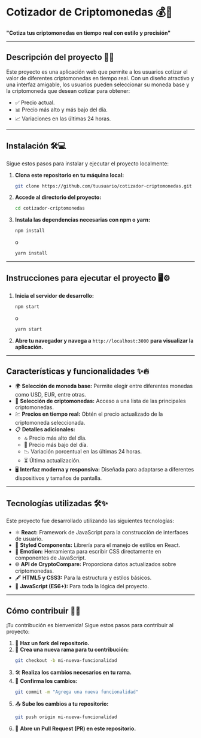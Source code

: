 # Cotizador de Criptomonedas 💰🚀  
**"Cotiza tus criptomonedas en tiempo real con estilo y precisión"**

---

## Descripción del proyecto 📖✨

Este proyecto es una aplicación web que permite a los usuarios cotizar el valor de diferentes criptomonedas en tiempo real. Con un diseño atractivo y una interfaz amigable, los usuarios pueden seleccionar su moneda base y la criptomoneda que desean cotizar para obtener:

- ✅ Precio actual.
- 📊 Precio más alto y más bajo del día.
- 📈 Variaciones en las últimas 24 horas.

---

## Instalación 🛠️💻

Sigue estos pasos para instalar y ejecutar el proyecto localmente:

1. **Clona este repositorio en tu máquina local:**
   ```bash
   git clone https://github.com/tuusuario/cotizador-criptomonedas.git
   ```
2. **Accede al directorio del proyecto:**
   ```bash
   cd cotizador-criptomonedas
   ```
3. **Instala las dependencias necesarias con npm o yarn:**
   ```bash
   npm install
   ```
   o
   ```bash
   yarn install
   ```

---

## Instrucciones para ejecutar el proyecto 🖥️⚙️

1. **Inicia el servidor de desarrollo:**
   ```bash
   npm start
   ```
   o
   ```bash
   yarn start
   ```
2. **Abre tu navegador y navega a** `http://localhost:3000` **para visualizar la aplicación.**

---

## Características y funcionalidades ✨🔥

- 🌍 **Selección de moneda base:** Permite elegir entre diferentes monedas como USD, EUR, entre otras.
- 💎 **Selección de criptomonedas:** Acceso a una lista de las principales criptomonedas.
- 💹 **Precios en tiempo real:** Obtén el precio actualizado de la criptomoneda seleccionada.
- 📋 **Detalles adicionales:**
  - 🔝 Precio más alto del día.
  - 🔻 Precio más bajo del día.
  - 📉 Variación porcentual en las últimas 24 horas.
  - ⏳ Última actualización.
- 🖥️ **Interfaz moderna y responsiva:** Diseñada para adaptarse a diferentes dispositivos y tamaños de pantalla.

---

## Tecnologías utilizadas 🛠️✨

Este proyecto fue desarrollado utilizando las siguientes tecnologías:

- ⚛️ **React:** Framework de JavaScript para la construcción de interfaces de usuario.
- 💅 **Styled Components:** Librería para el manejo de estilos en React.
- 🎨 **Emotion:** Herramienta para escribir CSS directamente en componentes de JavaScript.
- 🌐 **API de CryptoCompare:** Proporciona datos actualizados sobre criptomonedas.
- 🖋️ **HTML5 y CSS3:** Para la estructura y estilos básicos.
- 🧩 **JavaScript (ES6+):** Para toda la lógica del proyecto.

---

## Cómo contribuir 🤝🌟

¡Tu contribución es bienvenida! Sigue estos pasos para contribuir al proyecto:

1. 🔀 **Haz un fork del repositorio.**
2. 🚧 **Crea una nueva rama para tu contribución:**
   ```bash
   git checkout -b mi-nueva-funcionalidad
   ```
3. 🛠️ **Realiza los cambios necesarios en tu rama.**
4. 📌 **Confirma los cambios:**
   ```bash
   git commit -m "Agrega una nueva funcionalidad"
   ```
5. 📤 **Sube los cambios a tu repositorio:**
   ```bash
   git push origin mi-nueva-funcionalidad
   ```
6. 📨 **Abre un Pull Request (PR) en este repositorio.**

